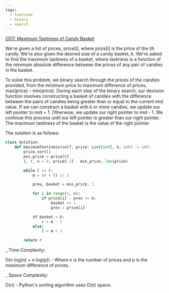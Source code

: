 ```yaml
---
tags:
  - leetcode
  - binary
  - search
---
```


<a href="https://leetcode.com/problems/maximum-tastiness-of-candy-basket/">
2517. Maximum Tastiness of Candy Basket</a>

We're given a list of prices, price[i], where price[i] is the price of the ith
candy. We're also given the desired size of a candy basket, k. We're asked to
find the maximum tastiness of a basket, where tastiness is a function of the
minimum absolute difference between the prices of any pair of candies in the
basket.

To solve this problem, we binary search through the prices of the candies
provided, from the minimum price to maximum difference of prices, max(price) -
min(price). During each step of the binary search, our decision function
involves constructing a basket of candies with the difference between the pairs
of candies being greater than or equal to the current mid value. If we can
construct a basket with k or more candies, we update our left pointer to
mid + 1. Otherwise, we update our right pointer to mid - 1. We continue this
process until our left pointer is greater than our right pointer. The maximum
tastiness of the basket is the value of the right pointer.

The solution is as follows:

```python
class Solution:
    def maximumTastiness(self, price: List[int], k: int) -> int:
        price.sort()
        min_price = price[0]
        l, r, n = 0, price[-1] - min_price, len(price)

        while l <= r:
            m = (r + l) // 2

            prev, basket = min_price, 1

            for i in range(1, n):
                if price[i] - prev >= m:
                    basket += 1
                    prev = price[i]

            if basket < k:
                r = m - 1
            else:
                l = m + 1

        return r
```

\_ Time Complexity:

O(n log(n) + n log(p)) - Where n is the number of prices and p is the maximum
difference of prices.

\_ Space Complexity:

O(n) - Python's sorting algorithm uses O(n) space.
